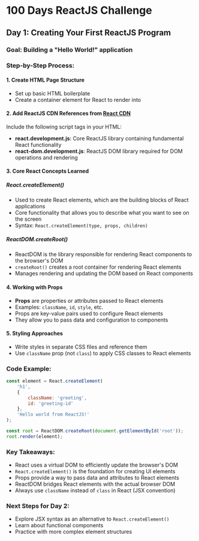 # 100 Days ReactJS Challenge

## Day 1: Creating Your First ReactJS Program

### Goal: Building a "Hello World!" application

### Step-by-Step Process:

#### 1. Create HTML Page Structure
- Set up basic HTML boilerplate
- Create a container element for React to render into

#### 2. Add ReactJS CDN References from [React CDN](https://legacy.reactjs.org/docs/cdn-links.html)
<script crossorigin src="https://unpkg.com/react@18/umd/react.development.js"></script>
<script crossorigin src="https://unpkg.com/react-dom@18/umd/react-dom.development.js"></script>
Include the following script tags in your HTML:
- **react.development.js**: Core ReactJS library containing fundamental React functionality
- **react-dom.development.js**: ReactJS DOM library required for DOM operations and rendering

#### 3. Core React Concepts Learned

##### React.createElement()
- Used to create React elements, which are the building blocks of React applications
- Core functionality that allows you to describe what you want to see on the screen
- Syntax: `React.createElement(type, props, children)`

##### ReactDOM.createRoot()
- ReactDOM is the library responsible for rendering React components to the browser's DOM
- `createRoot()` creates a root container for rendering React elements
- Manages rendering and updating the DOM based on React components

#### 4. Working with Props
- **Props** are properties or attributes passed to React elements
- Examples: `className`, `id`, `style`, etc.
- Props are key-value pairs used to configure React elements
- They allow you to pass data and configuration to components

#### 5. Styling Approaches
- Write styles in separate CSS files and reference them
- Use `className` prop (not `class`) to apply CSS classes to React elements

### Code Example:
```javascript
const element = React.createElement(
    'h1',
    { 
        className: 'greeting',
        id: 'greeting-id'
    },
    'Hello world from ReactJS!'
);

const root = ReactDOM.createRoot(document.getElementById('root'));
root.render(element);
```

### Key Takeaways:
- React uses a virtual DOM to efficiently update the browser's DOM
- `React.createElement()` is the foundation for creating UI elements
- Props provide a way to pass data and attributes to React elements
- ReactDOM bridges React elements with the actual browser DOM
- Always use `className` instead of `class` in React (JSX convention)

### Next Steps for Day 2:
- Explore JSX syntax as an alternative to `React.createElement()`
- Learn about functional components
- Practice with more complex element structures